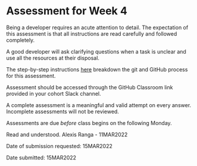 # Assessment for Week 4

Being a developer requires an acute attention to detail. The expectation of this assessment is that all instructions are read carefully and followed completely.

A good developer will ask clarifying questions when a task is unclear and use all the resources at their disposal.

The step-by-step instructions [here](https://github.com/LEARNAcademy/Syllabus/blob/main/github/assessments.md) breakdown the git and GitHub process for this assessment.

Assessment should be accessed through the GitHub Classroom link provided in your cohort Slack channel.

A complete assessment is a meaningful and valid attempt on every answer. Incomplete assessments will not be reviewed.

Assessments are due *before* class begins on the following Monday.


Read and understood.
Alexis Ranga - 11MAR2022




Date of submission requested: 15MAR2022

Date submitted: 15MAR2022